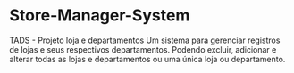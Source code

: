# Store-Manager-System
TADS - Projeto loja e departamentos
Um sistema para gerenciar registros de lojas e seus respectivos departamentos. Podendo excluir, adicionar e alterar todas as lojas e departamentos ou uma 
única loja ou departamento.
